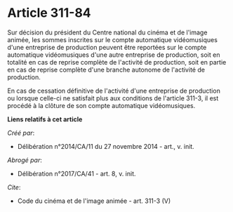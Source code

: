 # Article 311-84

Sur décision du président du Centre national du cinéma et de l'image animée, les sommes inscrites sur le compte automatique
vidéomusiques d'une entreprise de production peuvent être reportées sur le compte automatique vidéomusiques d'une autre
entreprise de production, soit en totalité en cas de reprise complète de l'activité de production, soit en partie en cas de
reprise complète d'une branche autonome de l'activité de production. 

En cas de cessation définitive de l'activité d'une entreprise de production ou lorsque celle-ci ne satisfait plus aux
conditions de l'article 311-3, il est procédé à la clôture de son compte automatique vidéomusiques.

**Liens relatifs à cet article**

_Créé par_:

  - Délibération n°2014/CA/11 du 27 novembre 2014 - art., v. init.

_Abrogé par_:

  - Délibération n°2017/CA/41 - art. 8, v. init.

_Cite_:

  - Code du cinéma et de l'image animée - art. 311-3 (V)
